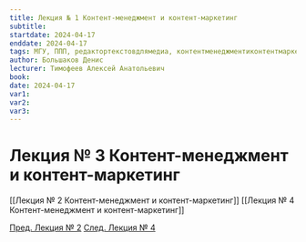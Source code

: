 ```yaml
---
title: Лекция № 1 Контент-менеджмент и контент-маркетинг
subtitle:
startdate: 2024-04-17
enddate: 2024-04-17
tags: МГУ, ППП, редактортекстовдлямедиа, контентменеджментиконтентмаркетинг
author: Большаков Денис
lecturer: Тимофеев Алексей Анатольевич
book:
date: 2024-04-17
var1:
var2:
var3:
---
```

# Лекция № 3 Контент-менеджмент и контент-маркетинг



[[Лекция № 2 Контент-менеджмент и контент-маркетинг]]     [[Лекция № 4 Контент-менеджмент и контент-маркетинг]]


[Пред. Лекция № 2](https://github.com/denisbolshakoff/MSU/blob/main/Контент-менеджмент/Лекция%20№%202%20Контент-менеджмент%20и%20контент-маркетинг.md)          [След. Лекция № 4](https://github.com/denisbolshakoff/MSU/blob/main/Контент-менеджмент/Лекция%20№%204%20Контент-менеджмент%20и%20контент-маркетинг.md)
